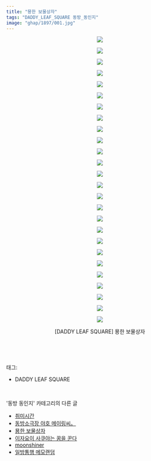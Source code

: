 ```yaml
---
title: "묭한 보물상자"
tags: "DADDY_LEAF_SQUARE 동방_동인지"
image: "ghap/1897/001.jpg"
---
```

<div class="article">
<p style="text-align: center; clear: none; float: none;"><img src="{{ site.nasurl }}/ghap/1897/001.jpg"/></p>
<p style="text-align: center; clear: none; float: none;"></p>
<p style="text-align: center; clear: none; float: none;"><img src="{{ site.nasurl }}/ghap/1897/002.jpg"/></p>
<p style="text-align: center; clear: none; float: none;"><img src="{{ site.nasurl }}/ghap/1897/003.jpg"/></p>
<p style="text-align: center; clear: none; float: none;"><img src="{{ site.nasurl }}/ghap/1897/004.jpg"/></p>
<p style="text-align: center; clear: none; float: none;"><img src="{{ site.nasurl }}/ghap/1897/005.jpg"/></p>
<p style="text-align: center; clear: none; float: none;"><img src="{{ site.nasurl }}/ghap/1897/006.jpg"/></p>
<p style="text-align: center; clear: none; float: none;"><img src="{{ site.nasurl }}/ghap/1897/007.jpg"/></p>
<p style="text-align: center; clear: none; float: none;"><img src="{{ site.nasurl }}/ghap/1897/008.jpg"/></p>
<p style="text-align: center; clear: none; float: none;"><img src="{{ site.nasurl }}/ghap/1897/009.jpg"/></p>
<p style="text-align: center; clear: none; float: none;"><img src="{{ site.nasurl }}/ghap/1897/010.jpg"/></p>
<p style="text-align: center; clear: none; float: none;"><img src="{{ site.nasurl }}/ghap/1897/011.jpg"/></p>
<p style="text-align: center; clear: none; float: none;"><img src="{{ site.nasurl }}/ghap/1897/012.jpg"/></p>
<p style="text-align: center; clear: none; float: none;"><img src="{{ site.nasurl }}/ghap/1897/013.jpg"/></p>
<p style="text-align: center; clear: none; float: none;"><img src="{{ site.nasurl }}/ghap/1897/014.jpg"/></p>
<p style="text-align: center; clear: none; float: none;"><img src="{{ site.nasurl }}/ghap/1897/015.jpg"/></p>
<p style="text-align: center; clear: none; float: none;"><img src="{{ site.nasurl }}/ghap/1897/016.jpg"/></p>
<p style="text-align: center; clear: none; float: none;"><img src="{{ site.nasurl }}/ghap/1897/017.jpg"/></p>
<p style="text-align: center; clear: none; float: none;"><img src="{{ site.nasurl }}/ghap/1897/018.jpg"/></p>
<p style="text-align: center; clear: none; float: none;"><img src="{{ site.nasurl }}/ghap/1897/019.jpg"/></p>
<p style="text-align: center; clear: none; float: none;"><img src="{{ site.nasurl }}/ghap/1897/020.jpg"/></p>
<p style="text-align: center; clear: none; float: none;"><img src="{{ site.nasurl }}/ghap/1897/021.jpg"/></p>
<p style="text-align: center; clear: none; float: none;"><img src="{{ site.nasurl }}/ghap/1897/022.jpg"/></p>
<p style="text-align: center; clear: none; float: none;"><img src="{{ site.nasurl }}/ghap/1897/023.jpg"/></p>
<p style="text-align: center; clear: none; float: none;"><img src="{{ site.nasurl }}/ghap/1897/024.jpg"/></p>
<p style="text-align: center; clear: none; float: none;"><img src="{{ site.nasurl }}/ghap/1897/025.jpg"/></p>
<p style="text-align: center; clear: none; float: none;"><img src="{{ site.nasurl }}/ghap/1897/026.jpg"/></p>
<p style="text-align: center; clear: none; float: none;">[DADDY LEAF SQUARE] 묭한 보물상자</p>
<p><br/></p>
</div><br/>
<div class="tagTrail">
<p>태그: </p>
<ul>
<li>DADDY LEAF SQUARE</li>
</ul>
</div><br/>
<div class="another">
<p>'동방 동인지' 카테고리의 다른 글</p>
<ul>
<li><a href="/2016-08-29-ghap_1899">취미시간</a></li>
<li><a href="/2016-08-29-ghap_1898">동방소극장 야호 메이링씨。</a></li>
<li><a href="/2016-08-29-ghap_1897">묭한 보물상자</a></li>
<li><a href="/2016-08-28-ghap_1895">이자요이 사쿠야는 꿈을 꾼다</a></li>
<li><a href="/2016-08-28-ghap_1894">moonshiner</a></li>
<li><a href="/2016-08-28-ghap_1893">일방통행 메모랜덤</a></li>
</ul>
</div><br/>
<div class="cb_module cb_fluid">
<div class="cb_wrt cb_profile">
</div><!-- commentList close -->
</div><br/>
